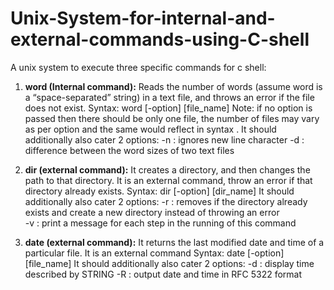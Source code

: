 # Unix-System-for-internal-and-external-commands-using-C-shell
A unix system to execute three specific commands for c shell:
1. **word (Internal command):**
    Reads the number of words (assume word is a “space-separated” string) in a text file, and throws an error if the file does not exist. 
    Syntax: word [-option] [file_name]
    Note: if no option is passed then there should be only one file, the number of files may vary as per option and the same would reflect in syntax .
    It should additionally also cater 2 options:
    -n : ignores new line character 
    -d : difference between the word sizes of two text files

2. **dir (external command):**
    It creates a directory, and then changes the path to that directory. It is an external command, throw an error if that directory already exists.
    Syntax: dir [-option] [dir_name]
    It should additionally also cater 2 options:
    -r : removes if the directory already exists and create a new directory instead of throwing an error  
    -v : print a message for each step in the running of this command

3. **date (external command):**
    It returns the last modified date and time of a particular file.  It is an external command
    Syntax: date [-option] [file_name]
    It should additionally also cater 2 options:
    -d : display time described by STRING 
    -R : output date and time in RFC 5322 format

